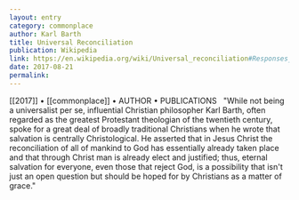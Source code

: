 ```yaml
---
layout: entry
category: commonplace
author: Karl Barth
title: Universal Reconciliation
publication: Wikipedia
link: https://en.wikipedia.org/wiki/Universal_reconciliation#Responses_to_universalism
date: 2017-08-21
permalink: 
---
```


[[2017]] • [[commonplace]] • AUTHOR • PUBLICATIONS 
 
"While not being a universalist per se, influential Christian philosopher Karl Barth, often regarded as the greatest Protestant theologian of the twentieth century, spoke for a great deal of broadly traditional Christians when he wrote that salvation is centrally Christological. He asserted that in Jesus Christ the reconciliation of all of mankind to God has essentially already taken place and that through Christ man is already elect and justified; thus, eternal salvation for everyone, even those that reject God, is a possibility that isn't just an open question but should be hoped for by Christians as a matter of grace."